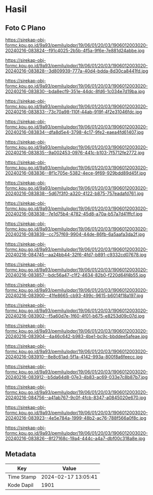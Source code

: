 # Hasil

## Foto C Plano

https://sirekap-obj-formc.kpu.go.id/9a93/pemilu/pdpr/19/06/01/20/03/1906012003020-20240216-083824--f91c4025-2b5b-4f5a-9f6e-7e881d24abbe.jpg

https://sirekap-obj-formc.kpu.go.id/9a93/pemilu/pdpr/19/06/01/20/03/1906012003020-20240216-083828--3d809939-777a-40d4-bdda-8d30ca8441fd.jpg

https://sirekap-obj-formc.kpu.go.id/9a93/pemilu/pdpr/19/06/01/20/03/1906012003020-20240216-083830--bda8ecf9-351e-44dc-8fd6-1c034e7d19ba.jpg

https://sirekap-obj-formc.kpu.go.id/9a93/pemilu/pdpr/19/06/01/20/03/1906012003020-20240216-083833--73c70a98-110f-44ab-919f-4f2e31046fdc.jpg

https://sirekap-obj-formc.kpu.go.id/9a93/pemilu/pdpr/19/06/01/20/03/1906012003020-20240216-083834--dfa8d5e4-3798-4c17-9fe2-eaea4fd61407.jpg

https://sirekap-obj-formc.kpu.go.id/9a93/pemilu/pdpr/19/06/01/20/03/1906012003020-20240216-083835--9a002453-0976-441c-b103-7f5712fe2772.jpg

https://sirekap-obj-formc.kpu.go.id/9a93/pemilu/pdpr/19/06/01/20/03/1906012003020-20240216-083836--8f1c705e-5382-4ece-9f69-929bdd89d45f.jpg

https://sirekap-obj-formc.kpu.go.id/9a93/pemilu/pdpr/19/06/01/20/03/1906012003020-20240216-083838--5d67f3f0-a320-4122-b875-757eadafd761.jpg

https://sirekap-obj-formc.kpu.go.id/9a93/pemilu/pdpr/19/06/01/20/03/1906012003020-20240216-083838--7e1d75b4-4782-45d8-a70a-b57a7d41ffcf.jpg

https://sirekap-obj-formc.kpu.go.id/9a93/pemilu/pdpr/19/06/01/20/03/1906012003020-20240216-083839--cc757f69-9904-44de-86fb-6a5aafa3da2f.jpg

https://sirekap-obj-formc.kpu.go.id/9a93/pemilu/pdpr/19/06/01/20/03/1906012003020-20240216-084745--aa24bb44-32f6-4fd7-b891-c9332cd07678.jpg

https://sirekap-obj-formc.kpu.go.id/9a93/pemilu/pdpr/19/06/01/20/03/1906012003020-20240216-083857--bdc56a47-c1f2-4634-82b0-f220d64f4b55.jpg

https://sirekap-obj-formc.kpu.go.id/9a93/pemilu/pdpr/19/06/01/20/03/1906012003020-20240216-083900--41fe8665-cb93-499c-9615-b6014f18a197.jpg

https://sirekap-obj-formc.kpu.go.id/9a93/pemilu/pdpr/19/06/01/20/03/1906012003020-20240216-083902--f5a60d7e-1f60-4f01-b675-e8253d09c07d.jpg

https://sirekap-obj-formc.kpu.go.id/9a93/pemilu/pdpr/19/06/01/20/03/1906012003020-20240216-083904--4a46c642-b983-4be1-bc9c-bbddee5afeae.jpg

https://sirekap-obj-formc.kpu.go.id/9a93/pemilu/pdpr/19/06/01/20/03/1906012003020-20240216-083910--8e8c61ad-5f1a-4142-993a-800f8a6feecc.jpg

https://sirekap-obj-formc.kpu.go.id/9a93/pemilu/pdpr/19/06/01/20/03/1906012003020-20240216-083912--b5da64d8-07e3-4b83-ac69-033e7c8b87b7.jpg

https://sirekap-obj-formc.kpu.go.id/9a93/pemilu/pdpr/19/06/01/20/03/1906012003020-20240216-084756--a41ab767-9c0f-4fcb-8347-a0845020e670.jpg

https://sirekap-obj-formc.kpu.go.id/9a93/pemilu/pdpr/19/06/01/20/03/1906012003020-20240216-083923--4e5e784a-1999-48b2-ac76-788f566a0f8c.jpg

https://sirekap-obj-formc.kpu.go.id/9a93/pemilu/pdpr/19/06/01/20/03/1906012003020-20240216-083826--8f27168c-19a4-444c-a4a7-dbf00c318a8e.jpg


## Metadata

| Key        | Value               |
| ---------- | ------------------- |
| Time Stamp | 2024-02-17 13:05:41 |
| Kode Dapil | 1901                |



